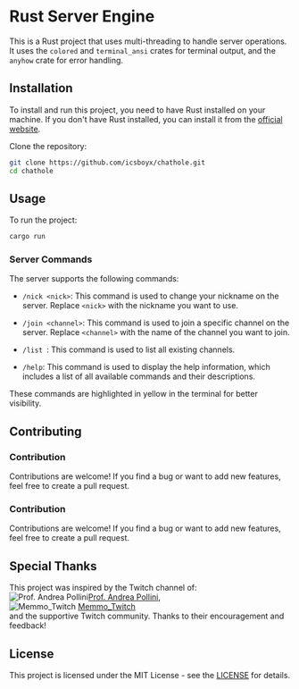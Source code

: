 
# Rust Server Engine

This is a Rust project that uses multi-threading to handle server operations. It uses the `colored` and `terminal_ansi` crates for terminal output, and the `anyhow` crate for error handling.

## Installation

To install and run this project, you need to have Rust installed on your machine. If you don't have Rust installed, you can install it from the [official website](https://www.rust-lang.org/tools/install).

Clone the repository:

```bash
git clone https://github.com/icsboyx/chathole.git
cd chathole
```

## Usage

To run the project:

```bash
cargo run
```
### Server Commands

The server supports the following commands:

- `/nick <nick>`: This command is used to change your nickname on the server. Replace `<nick>` with the nickname you want to use.

- `/join <channel>`: This command is used to join a specific channel on the server. Replace `<channel>` with the name of the channel you want to join.

- `/list `: This command is used to list all existing channels.

- `/help`: This command is used to display the help information, which includes a list of all available commands and their descriptions.

These commands are highlighted in yellow in the terminal for better visibility.


## Contributing
### Contribution
Contributions are welcome! If you find a bug or want to add new features, feel free to create a pull request.

### Contribution
Contributions are welcome! If you find a bug or want to add new features, feel free to create a pull request.

## Special Thanks

This project was inspired by the Twitch channel of:\
![Prof. Andrea Pollini](https://static-cdn.jtvnw.net/jtv_user_pictures/b4199595-d595-4788-9f04-f4aa370e902a-profile_image-70x70.png)[Prof. Andrea Pollini](https://www.twitch.tv/profandreapollini),\
![Memmo_Twitch](https://static-cdn.jtvnw.net/jtv_user_pictures/93321124-9685-4bf5-9abd-85967497553f-profile_image-70x70.png)
[Memmo_Twitch](https://www.twitch.tv/memmo_twitch)\
and  the supportive Twitch community. Thanks to their encouragement and feedback!



## License

This project is licensed under the MIT License - see the [LICENSE](https://www.mit.edu/~amini/LICENSE.md) for details.